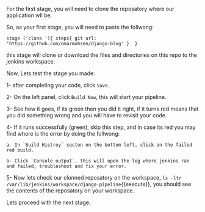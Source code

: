 For the first stage, you will need to clone the reposatory where our application wll be.

So, as your first stage, you will need to paste the follwong:

`
		stage ('clone '){
			steps{
				git url: 'https://github.com/omarmohsen/django-blog'
			} 
		}
`

this stage will clone or download the files and directories on this repo to the jenkins workspace.


Now, Lets test the stage you made:

1- after completing your code, click `Save`.

2- On the left panel, click `Build Now`, this will start your pipeline.

3- See how it goes, if its green then you did it right, if it turns red means that you did something wrong and you will have to revisit your code.

4- If it runs successfully (green), skip this step, and in case its red you may find where is the error by doing the follwong:

    a- In `Build Histroy` secton on the bottom left, click on the failed red build.

    b- Click `Console output`, this will open the log where jenkins ran and failed, troubleshoot and fix your error.

5- Now lets check our clonned reposatory on the workspace, `ls -ltr /var/lib/jenkins/workspace/django-pipeline`{{execute}}, you should see the contents of the reposatory on your workspace.

Lets proceed with the next stage.
